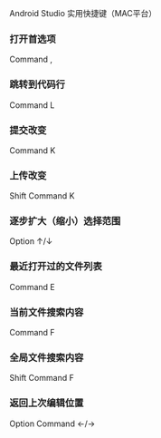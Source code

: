Android Studio 实用快捷键（MAC平台）

### 打开首选项
Command ,
### 跳转到代码行
Command L
### 提交改变
Command K
### 上传改变
Shift Command K
### 逐步扩大（缩小）选择范围
Option ↑/↓
### 最近打开过的文件列表
Command E
### 当前文件搜索内容
Command F
### 全局文件搜索内容
Shift Command F
### 返回上次编辑位置
Option Command ←/→
